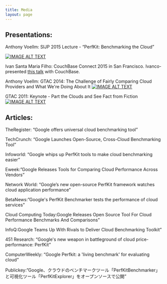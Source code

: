 ```yaml
---
title: Media
layout: page
---
```


## Presentations:

Anthony Voellm: SIJP 2015 Lecture - “PerfKit: Benchmarking the Cloud”

[![IMAGE ALT TEXT](http://img.youtube.com/vi/9D1fVFpx57o/0.jpg)](https://www.youtube.com/watch?v=9D1fVFpx57o "PerfKit: Benchmarking the Cloud")

Ivan Santa Maria Filho: CouchBase Connect 2015 in San Francisco.  Ivanco-presented [this talk](https://docs.google.com/presentation/d/1rt3WaU050jZbktNtOf4ar2_KKtvbwRDG3g2OkzLSf5Q/edit#slide=id.g8d3d4afd3_10) with CouchBase.

Anthony Voellm: GTAC 2014: The Challenge of Fairly Comparing Cloud Providers and What We're Doing About It
 [![IMAGE ALT TEXT](http://img.youtube.com/vi/_YstK4EEzhQ/0.jpg)](https://www.youtube.com/watch?v=_YstK4EEzhQ "The Challenge of Fairly Comparing Cloud Providers and What We're Doing About It")
 
 
 GTAC 2011: Keynote - Part the Clouds and See Fact from Fiction
 [![IMAGE ALT TEXT](http://img.youtube.com/vi/nXIA3VYN1To/0.jpg)](https://www.youtube.com/watch?v=nXIA3VYN1To "Keynote")
 

## Articles:

TheRegister: “Google offers universal cloud benchmarking tool”

TechCrunch: “Google Launches Open-Source, Cross-Cloud Benchmarking Tool”

Infoworld: “Google whips up PerfKit tools to make cloud benchmarking easier”

Eweek:”Google Releases Tools for Comparing Cloud Performance Across Vendors”

Network World: “Google’s new open-source PerfKit framework watches cloud application performance”

BetaNews:”Google's PerfKit Benchmarker tests the performance of cloud services”

Cloud Computing Today:Google Releases Open Source Tool For Cloud Performance Benchmarks And Comparisons”

InfoQ:Google Teams Up With Rivals to Deliver Cloud Benchmarking Toolkit”

451 Research: “Google's new weapon in battleground of cloud price-performance: PerfKit”

ComputerWeekly: “Google Perfkit: a 'living benchmark' for evaluating cloud”

Publickey:”Google、クラウドのベンチマークツール「PerfKitBenchmarker」と可視化ツール「PerfKitExplorer」をオープンソースで公開”
